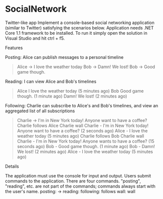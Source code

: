 # SocialNetwork
Twitter-like app
Implement a console-based social networking application (similar to Twitter) satisfying the scenarios below.
Application needs .NET Core 1.1 framework to be installed. To run it simply open the solution in Visual Studio and hit ctrl + f5.

Features

Posting: Alice can publish messages to a personal timeline
> Alice -> I love the weather today
> Bob -> Damn! We lost!
> Bob -> Good game though.

Reading: I can view Alice and Bob's timelines
> Alice
I love the weather today (5 minutes ago)
> Bob
Good game though. (1 minute ago)
Damn! We lost! (2 minutes ago)

Following: Charlie can subscribe to Alice's and Bob's timelines, and view an aggregated list of all subscriptions
> Charlie -> I'm in New York today! Anyone want to have a coffee?
> Charlie follows Alice
> Charlie wall
Charlie - I'm in New York today! Anyone want to have a coffee? (2 seconds ago)
Alice - I love the weather today (5 minutes ago)
> Charlie follows Bob
> Charlie wall
Charlie - I'm in New York today! Anyone wants to have a coffee? (15 seconds ago)
Bob - Good game though. (1 minute ago)
Bob - Damn! We lost! (2 minutes ago)
Alice - I love the weather today (5 minutes ago)

Details

The application must use the console for input and output.
Users submit commands to the application. There are four commands. "posting", "reading", etc.
are not part of the commands; commands always start with the user's name.
	 posting: <user name> -> <message>
	 reading: <user name>
	 following: <user name> follows <another user>
	 wall: <user name> wall
   

